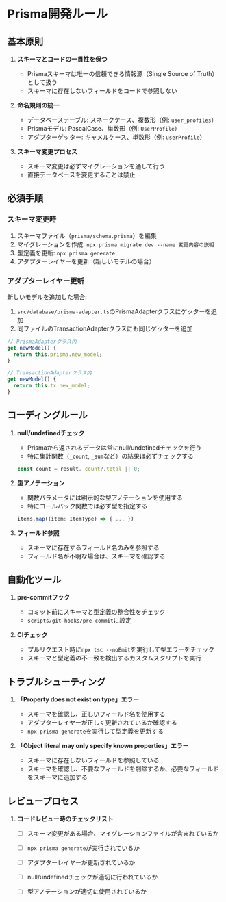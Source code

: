 # Prisma開発ルール

## 基本原則

1. **スキーマとコードの一貫性を保つ**
   - Prismaスキーマは唯一の信頼できる情報源（Single Source of Truth）として扱う
   - スキーマに存在しないフィールドをコードで参照しない

2. **命名規則の統一**
   - データベーステーブル: スネークケース、複数形（例: `user_profiles`）
   - Prismaモデル: PascalCase、単数形（例: `UserProfile`）
   - アダプターゲッター: キャメルケース、単数形（例: `userProfile`）

3. **スキーマ変更プロセス**
   - スキーマ変更は必ずマイグレーションを通して行う
   - 直接データベースを変更することは禁止

## 必須手順

### スキーマ変更時
1. スキーマファイル（`prisma/schema.prisma`）を編集
2. マイグレーションを作成: `npx prisma migrate dev --name 変更内容の説明`
3. 型定義を更新: `npx prisma generate`
4. アダプターレイヤーを更新（新しいモデルの場合）

### アダプターレイヤー更新
新しいモデルを追加した場合:
1. `src/database/prisma-adapter.ts`のPrismaAdapterクラスにゲッターを追加
2. 同ファイルのTransactionAdapterクラスにも同じゲッターを追加

```typescript
// PrismaAdapterクラス内
get newModel() {
  return this.prisma.new_model;
}

// TransactionAdapterクラス内
get newModel() {
  return this.tx.new_model;
}
```

## コーディングルール

1. **null/undefinedチェック**
   - Prismaから返されるデータは常にnull/undefinedチェックを行う
   - 特に集計関数（`_count`, `_sum`など）の結果は必ずチェックする
   ```typescript
   const count = result._count?.total || 0;
   ```

2. **型アノテーション**
   - 関数パラメータには明示的な型アノテーションを使用する
   - 特にコールバック関数では必ず型を指定する
   ```typescript
   items.map((item: ItemType) => { ... })
   ```

3. **フィールド参照**
   - スキーマに存在するフィールド名のみを参照する
   - フィールド名が不明な場合は、スキーマを確認する

## 自動化ツール

1. **pre-commitフック**
   - コミット前にスキーマと型定義の整合性をチェック
   - `scripts/git-hooks/pre-commit`に設定

2. **CIチェック**
   - プルリクエスト時に`npx tsc --noEmit`を実行して型エラーをチェック
   - スキーマと型定義の不一致を検出するカスタムスクリプトを実行

## トラブルシューティング

1. **「Property does not exist on type」エラー**
   - スキーマを確認し、正しいフィールド名を使用する
   - アダプターレイヤーが正しく更新されているか確認する
   - `npx prisma generate`を実行して型定義を更新する

2. **「Object literal may only specify known properties」エラー**
   - スキーマに存在しないフィールドを参照している
   - スキーマを確認し、不要なフィールドを削除するか、必要なフィールドをスキーマに追加する

## レビュープロセス

1. **コードレビュー時のチェックリスト**
   - [ ] スキーマ変更がある場合、マイグレーションファイルが含まれているか
   - [ ] `npx prisma generate`が実行されているか
   - [ ] アダプターレイヤーが更新されているか
   - [ ] null/undefinedチェックが適切に行われているか
   - [ ] 型アノテーションが適切に使用されているか

